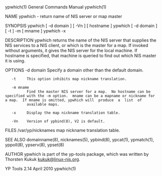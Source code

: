 ypwhich(1)                                                                                 General Commands Manual                                                                                 ypwhich(1)



NAME
       ypwhich - return name of NIS server or map master

SYNOPSIS
       ypwhich [ -d domain ] [ -Vn ] [ hostname ]
       ypwhich [ -d domain ] [ -t ] -m [ mname ]
       ypwhich -x

DESCRIPTION
       ypwhich  returns  the  name  of  the NIS server that supplies the NIS services to a NIS client, or which is the master for a map.  If invoked without arguments, it gives the NIS server for the local
       machine. If hostname is specified, that machine is queried to find out which NIS master it is using.

OPTIONS
       -d domain
              Specify a domain other than the default domain.

       -t     This option inhibits map nickname translation.

       -m mname
              Find the master NIS server for a map.  No hostname can be specified with the -m option.  mname can be a mapname or nickname for a map.  If mname is omitted, ypwhich will  produce  a  list  of
              available maps.

       -x     Display the map nickname translation table.

       -Vn    Version of ypbind(8), V2 is default.


FILES
       /var/yp/nicknames
              map nickname translation table.

SEE ALSO
       domainname(8), nicknames(5), ypbind(8), ypcat(1), ypmatch(1), yppoll(8), ypserv(8), ypset(8)

AUTHOR
       ypwhich is part of the yp-tools package, which was written by Thorsten Kukuk <kukuk@linux-nis.org>.



YP Tools 2.14                                                                                     April 2010                                                                                       ypwhich(1)
